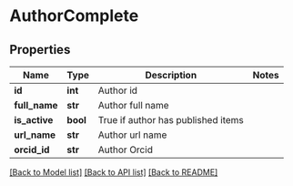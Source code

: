 # AuthorComplete

## Properties
Name | Type | Description | Notes
------------ | ------------- | ------------- | -------------
**id** | **int** | Author id | 
**full_name** | **str** | Author full name | 
**is_active** | **bool** | True if author has published items | 
**url_name** | **str** | Author url name | 
**orcid_id** | **str** | Author Orcid | 

[[Back to Model list]](../README.md#documentation-for-models) [[Back to API list]](../README.md#documentation-for-api-endpoints) [[Back to README]](../README.md)


